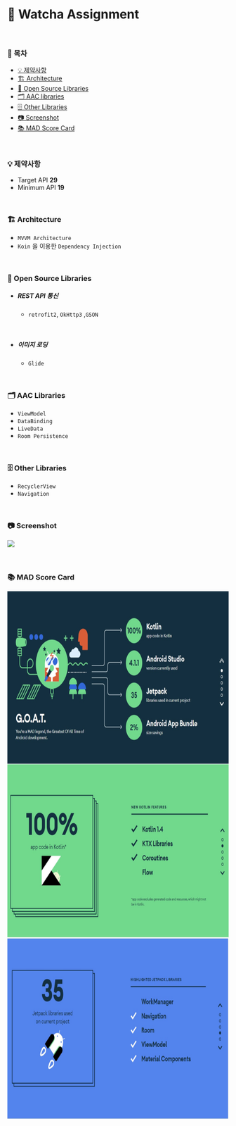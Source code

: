# 📍 Watcha Assignment

</br>

### 📝 목차

- [💡 제약사항](#제약사항)
- [🏗 Architecture](#Architecture)
- [📂 Open Source Libraries](#Open-Source-Libraries)
- [🗂 AAC libraries](#AAC-Libraries)
- [🗄 Other Libraries](#Other-Libraries)
- [📷 Screenshot](#Screenshot)
- [📚 MAD Score Card](#MAD-Score-Card)

</br>

### 💡 제약사항

- Target API **29**
- Minimum API **19**

</br>

###  🏗 Architecture
- `MVVM Architecture`
- `Koin` 을 이용한 `Dependency Injection`

</br>

### 📂 Open Source Libraries
- #####  REST API 통신
  - `retrofit2`, `OkHttp3` ,`GSON` 

</br>

- #####  이미지 로딩
  - `Glide`

</br>

### 🗂 AAC Libraries
 - `ViewModel`
 - `DataBinding`
 - `LiveData`
 - `Room Persistence`

</br>

###  🗄 Other Libraries
 - `RecyclerView`
 - `Navigation`

</br>

### 📷 Screenshot
<p align="left">
<img width = "400" src="/previews/watcha-simul.gif"/>
</p>

</br>

### 📚 MAD Score Card

<p align="center">
<img height = "1200" src="/previews/MAD_score_card.jpg"/>
</p>
